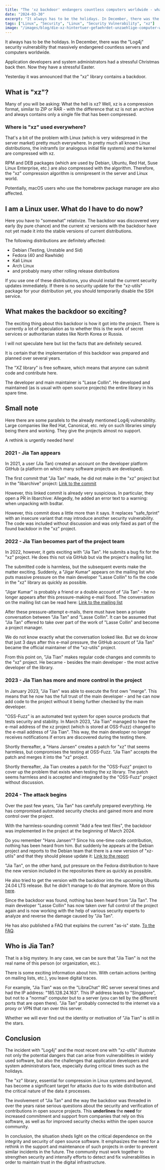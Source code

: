 ```yaml
---
title: "The 'xz backdoor' endangers countless computers worldwide - what we know so far."
date: "2024-03-30"
excerpt: "It always has to be the holidays. In December, there was the 'Log4j' security vulnerability that massively endangered countless servers and computers worldwide. Application developers and system administrators had a stressful Christmas back then. Now they have a stressful Easter. Yesterday it was announced that the 'xz' library contains a backdoor. What is 'xz'? Many of you will be asking: What the hell is xz? Well, xz is a compression format, similar to ZIP or RAR - with the difference that xz is not an archive and always contains only a single compressed file."
tags: ["Linux", "Security", "Linux", "Security Vulnerability", "xz"]
image: "/images/blog/die-xz-hintertuer-gefaehrdet-unzaehlige-computer-weltweit-was-wir-bisher-wissen.webp"
---
```


It always has to be the holidays. In December, there was the "Log4j" security vulnerability that massively endangered countless servers and computers worldwide.

Application developers and system administrators had a stressful Christmas back then. Now they have a stressful Easter.

Yesterday it was announced that the "xz" library contains a backdoor.

## What is "xz"?

Many of you will be asking: What the hell is xz? Well, xz is a compression format, similar to ZIP or RAR - with the difference that xz is not an archive and always contains only a single file that has been compressed.

### Where is "xz" used everywhere?

That's a bit of the problem with Linux (which is very widespread in the server market) pretty much everywhere. In pretty much all known Linux distributions, the initramfs (or analogous initial file systems) and the kernel are compressed with xz.

RPM and DEB packages (which are used by Debian, Ubuntu, Red Hat, Suse Linux Enterprise, etc.) are also compressed with the algorithm. Therefore, the "xz" compression algorithm is omnipresent in the server and Linux world.

Potentially, macOS users who use the homebrew package manager are also affected.

## I am a Linux user. What do I have to do now?

Here you have to "somewhat" relativize. The backdoor was discovered very early (by pure chance) and the current xz versions with the backdoor have not yet made it into the stable versions of current distributions.

The following distributions are definitely affected:

- Debian (Testing, Unstable and Sid)
- Fedora (40 and Rawhide)
- Kali Linux
- Arch Linux
- and probably many other rolling release distributions

If you use one of these distributions, you should install the current security updates immediately. If there is no security update for the "xz-utils" package for your distribution yet, you should temporarily disable the SSH service.

## What makes the backdoor so exciting?

The exciting thing about this backdoor is how it got into the project. There is currently a lot of speculation as to whether this is the work of secret services or authoritarian states like North Korea or Russia.

I will not speculate here but list the facts that are definitely secured.

It is certain that the implementation of this backdoor was prepared and planned over several years.

The "XZ library" is free software, which means that anyone can submit code and contribute here.

The developer and main maintainer is "Lasse Collin". He developed and maintained (as is usual with open source projects) the entire library in his spare time.

## Small note
Here there are some parallels to the already mentioned Log4j vulnerability. Large companies like Red Hat, Canonical, etc. rely on such libraries simply being there and working. They give the projects almost no support.

A rethink is urgently needed here!

### 2021 - Jia Tan appears

In 2021, a user (Jia Tan) created an account on the developer platform GitHub (a platform on which many software projects are developed).

The first commit that "Jia Tan" made, he did not make in the "xz" project but in the "libarchive" project: [Link to the commit](https://github.com/libarchive/libarchive/pull/1609)

However, this linked commit is already very suspicious. In particular, they open a PR in libarchive: Allegedly, he added an error text to a warning: when unpacking with bsdtar.

However, this commit does a little more than it says. It replaces "safe_fprint" with an insecure variant that may introduce another security vulnerability. The code was included without discussion and was only fixed as part of the found backdoor in the "xz" project.

### 2022 - Jia Tian becomes part of the project team

In 2022, however, it gets exciting with "Jia Tan". He submits a bug fix for the "xz" project. He does this not via GitHub but via the project's mailing list.

The submitted code is harmless, but the subsequent events make the matter exciting. Suddenly, a "Jigar Kumar" appears on the mailing list who puts massive pressure on the main developer "Lasse Collin" to fix the code in the "xz" library as quickly as possible.

"Jigar Kumar" is probably a friend or a double account of "Jia Tan" - he no longer appears after this pressure-making e-mail flood. The conversation on the mailing list can be read here: [Link to the mailing list](https://www.mail-archive.com/xz-devel@tukaani.org/msg00565.html)

After these pressure-attempt e-mails, there must have been a private conversation between "Jia Tan" and "Lasse Collin". It can be assumed that "Jia Tan" offered to take over part of the work of "Lasse Collin" and become a project manager.

We do not know exactly what the conversation looked like. But we do know that just 3 days after this e-mail pressure, the GitHub account of "Jia Tan" became the official maintainer of the "xz-utils" project.

From this point on, "Jia Tian" makes regular code changes and commits to the "xz" project. He became - besides the main developer - the most active developer of the library.

### 2023 - Jia Tian has more and more control in the project

In January 2023, "Jia Tian" was able to execute the first own "merge". This means that he now has the full trust of the main developer - and he can now add code to the project without it being further checked by the main developer.

"OSS-Fuzz" is an automated test system for open source products that tests security and stability. In March 2023, "Jia Tian" managed to have the e-mail address of the xz project (which is stored at OSS-Fuzz) changed to the e-mail address of "Jia Tian". This way, the main developer no longer receives notifications if errors are discovered during the testing there.

Shortly thereafter, a "Hans Jansen" creates a patch for "xz" that seems harmless, but compromises the testing at OSS-Fuzz. "Jia Tian" accepts the patch and merges it into the "xz" project.

Shortly thereafter, Jia Tian creates a patch for the "OSS-Fuzz" project to cover up the problem that exists when testing the xz library. The patch seems harmless and is accepted and integrated by the "OSS-Fuzz" project without discussion.

### 2024 - The attack begins

Over the past few years, "Jia Tan" has carefully prepared everything. He has compromised automated security checks and gained more and more control over the project.

With the harmless-sounding commit "Add a few test files", the backdoor was implemented in the project at the beginning of March 2024.

Do you remember "Hans Jansen"? Since his one-time code contribution, nothing has been heard from him. But suddenly he appears at the Debian project and reports to the Debian team that there is a new version of "xz-utils" and that they should please update it: [Link to the report](https://bugs.debian.org/cgi-bin/bugreport.cgi?bug=1067708)

"Jia Tan", on the other hand, put pressure on the Fedora distribution to have the new version included in the repositories there as quickly as possible.

He also tried to get the version with the backdoor into the upcoming Ubuntu 24.04 LTS release. But he didn't manage to do that anymore. More on this [here](https://bugs.launchpad.net/ubuntu/+source/xz-utils/+bug/2059417).

Since the backdoor was found, nothing has been heard from "Jia Tan". The main developer "Lasse Collin" has now taken over full control of the project again and is now working with the help of various security experts to analyze and reverse the damage caused by "Jia Tan".

He has also published a FAQ that explains the current "as-is" state. [To the FAQ](https://tukaani.org/xz-backdoor/).

## Who is Jia Tan?

That is a big mystery. In any case, we can be sure that "Jia Tian" is not the real name of this person (or organization, etc.).

There is some exciting information about him. With certain actions (writing on mailing lists, etc.), you leave digital traces.

For example, "Jia Tian" was on the "LibraChat" IRC server several times and had the IP address: "185.128.24.163". This IP address leads to "Singapore", but not to a "normal" computer but to a server (you can tell by the different ports that are open there). "Jia Tan" probably connected to the internet via a proxy or VPN that ran over this server.

Whether we will ever find out the identity or motivation of "Jia Tian" is still in the stars.

## Conclusion

The incident with "Log4j" and the most recent one with "xz-utils" illustrate not only the potential dangers that can arise from vulnerabilities in widely used software, but also the challenges that application developers and system administrators face, especially during critical times such as the holidays.

The "xz" library, essential for compression in Linux systems and beyond, has become a significant target for attacks due to its wide distribution and the critical nature of the data it processes.

The involvement of "Jia Tan" and the way the backdoor was threaded in over the years raise serious questions about the security and verification of contributions in open source projects. This **underlines** the **need** for increased commitment and support from companies that rely on this software, as well as for improved security checks within the open source community.

In conclusion, the situation sheds light on the critical dependence on the integrity and security of open source software. It emphasizes the need for a rethink in the support and maintenance of such projects in order to prevent similar incidents in the future. The community must work together to strengthen security and intensify efforts to detect and fix vulnerabilities in order to maintain trust in the digital infrastructure.
